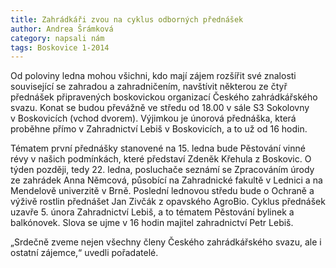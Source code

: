 ```yaml
---
title: Zahrádkáři zvou na cyklus odborných přednášek
author: Andrea Šrámková
category: napsali nám
tags: Boskovice 1-2014
---
```


Od poloviny ledna mohou všichni, kdo mají zájem rozšířit své znalosti související se zahradou a zahradničením, navštívit některou ze čtyř přednášek připravených boskovickou organizací Českého zahrádkářského svazu. Konat se budou převážně ve středu od 18.00 v sále S3 Sokolovny v Boskovicích (vchod dvorem). Výjimkou je únorová přednáška, která proběhne přímo v Zahradnictví Lebiš v Boskovicích, a to už od 16 hodin.

Tématem první přednášky stanovené na 15. ledna bude Pěstování vinné révy v našich podmínkách, které představí Zdeněk Křehula z Boskovic. O týden později, tedy 22. ledna, posluchače seznámí se Zpracováním úrody ze zahrádek Anna Němcová, působící na Zahradnické fakultě v Lednici a na Mendelově univerzitě v Brně. Poslední lednovou středu bude o Ochraně a výživě rostlin přednášet Jan Zivčák z opavského AgroBio. Cyklus přednášek uzavře 5. února Zahradnictví Lebiš, a to tématem Pěstování bylinek a balkónovek. Slova se ujme v 16 hodin majitel zahradnictví Petr Lebiš.

„Srdečně zveme nejen všechny členy Českého zahrádkářského svazu, ale i ostatní zájemce,“ uvedli pořadatelé.